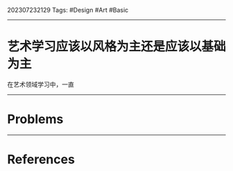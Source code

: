 202307232129
Tags: #Design #Art #Basic 

--- 
# 艺术学习应该以风格为主还是应该以基础为主
在艺术领域学习中，一直

---
# Problems


---
# References
